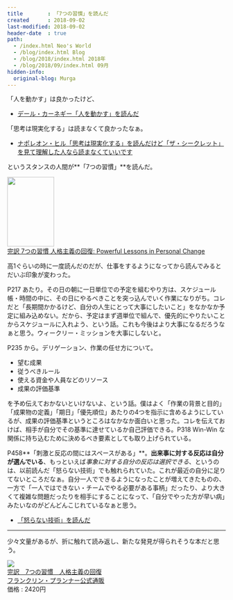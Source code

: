 ```yaml
---
title        : 「7つの習慣」を読んだ
created      : 2018-09-02
last-modified: 2018-09-02
header-date  : true
path:
  - /index.html Neo's World
  - /blog/index.html Blog
  - /blog/2018/index.html 2018年
  - /blog/2018/09/index.html 09月
hidden-info:
  original-blog: Murga
---
```


「人を動かす」は良かったけど、

- [デール・カーネギー「人を動かす」を読んだ](/blog/2017/04/27-01.html)

「思考は現実化する」は読まなくて良かったなぁ。

- [ナポレオン・ヒル「思考は現実化する」を読んだけど「ザ・シークレット」を見て理解した人なら読まなくていいです](/blog/2017/12/13-01.html)

というスタンスの人間が**「7つの習慣」**を読んだ。

<div class="ad-amazon">
  <div class="ad-amazon-image">
    <a href="https://www.amazon.co.jp/dp/B00KFB5DJC?tag=neos21-22&amp;linkCode=osi&amp;th=1&amp;psc=1">
      <img src="https://m.media-amazon.com/images/I/51KFFPUtAeL._SL160_.jpg" width="108" height="160">
    </a>
  </div>
  <div class="ad-amazon-info">
    <div class="ad-amazon-title">
      <a href="https://www.amazon.co.jp/dp/B00KFB5DJC?tag=neos21-22&amp;linkCode=osi&amp;th=1&amp;psc=1">完訳 7つの習慣 人格主義の回復: Powerful Lessons in Personal Change</a>
    </div>
  </div>
</div>

高1ぐらいの時に一度読んだのだが、仕事をするようになってから読んでみるとだいぶ印象が変わった。

P217 あたり。その日の朝に一日単位での予定を組むやり方は、スケジュール帳・時間の中に、その日にやるべきことを突っ込んでいく作業になりがち。コレだと「長期間かかるけど、自分の人生にとって大事にしたいこと」をなかなか予定に組み込めない。だから、予定はまず週単位で組んで、優先的にやりたいことからスケジュールに入れよう、という話。これも今後はより大事になるだろうなぁと思う。ウィークリー・ミッションを大事にしないと。

P235 から。デリゲーション、作業の任せ方について。

- 望む成果
- 従うべきルール
- 使える資金や人員などのリソース
- 成果の評価基準

を予め伝えておかないといけないよ、という話。僕はよく「作業の背景と目的」「成果物の定義」「期日」「優先順位」あたりの4つを指示に含めるようにしているが、成果の評価基準というところはなかなか面白いと思った。コレを伝えておけば、相手が自分でその基準に達せているか自己評価できる。P318 Win-Win な関係に持ち込むために決めるべき要素としても取り上げられている。

P458**「刺激と反応の間にはスペースがある」**。**出来事に対する反応は自分が選んでいる**、もっといえば*事象に対する自分の反応は選択できる*、というのは、以前読んだ「怒らない技術」でも触れられていた。これが最近の自分に足りてないところだなぁ。自分一人でできるようになったことが増えてきたものの、一方で「一人ではできない・チームでやる必要がある事柄」だったり、より大きくて複雑な問題だったりを相手にすることになって、「自分でやった方が早い病」みたいなのがどんどんこじれているなぁと思う。

- [「怒らない技術」を読んだ](/blog/2018/03/03-01.html)

---

少々文量があるが、折に触れて読み返し、新たな発見が得られそうな本だと思う。

<div class="ad-rakuten">
  <div class="ad-rakuten-image">
    <a href="https://hb.afl.rakuten.co.jp/hgc/g00pmno2.waxyc230.g00pmno2.waxydde8/?pc=https%3A%2F%2Fitem.rakuten.co.jp%2Ffranklinplanner%2F10002295%2F&amp;m=http%3A%2F%2Fm.rakuten.co.jp%2Ffranklinplanner%2Fi%2F10002295%2F">
      <img src="https://thumbnail.image.rakuten.co.jp/@0_mall/franklinplanner/cabinet/thumbnail190228/10002295.jpg?_ex=128x128">
    </a>
  </div>
  <div class="ad-rakuten-info">
    <div class="ad-rakuten-title">
      <a href="https://hb.afl.rakuten.co.jp/hgc/g00pmno2.waxyc230.g00pmno2.waxydde8/?pc=https%3A%2F%2Fitem.rakuten.co.jp%2Ffranklinplanner%2F10002295%2F&amp;m=http%3A%2F%2Fm.rakuten.co.jp%2Ffranklinplanner%2Fi%2F10002295%2F">完訳　7つの習慣　人格主義の回復</a>
    </div>
    <div class="ad-rakuten-shop">
      <a href="https://hb.afl.rakuten.co.jp/hgc/g00pmno2.waxyc230.g00pmno2.waxydde8/?pc=https%3A%2F%2Fwww.rakuten.co.jp%2Ffranklinplanner%2F&amp;m=http%3A%2F%2Fm.rakuten.co.jp%2Ffranklinplanner%2F">フランクリン・プランナー公式通販</a>
    </div>
    <div class="ad-rakuten-price">価格 : 2420円</div>
  </div>
</div>
